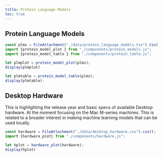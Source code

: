 ```yaml
---
title: Protein Language Models
toc: true
---
```


 <!-- Todo: move this to a proper import -->
<link rel="stylesheet" href="https://cdn.jsdelivr.net/gh/jpswalsh/academicons@1/css/academicons.min.css">
<link rel="stylesheet" href="https://cdnjs.cloudflare.com/ajax/libs/font-awesome/4.7.0/css/font-awesome.min.css">
</head>


## Protein Language Models

```js
const plms = FileAttachment("./data/protein_language_models.tsv").tsv();
import {protein_model_plot } from "./components/protein_models.js";
import {protein_model_table } from "./components/protein_table.js";

```

```js
let plmplot = protein_model_plot(plms);
display(plmplot)
```

```js
let plmtable = protein_model_table(plms);
display(plmtable);

```



## Desktop Hardware

This is highlighting the release year and basic specs of available Desktop hardware. At the moment focusing on the Mac M-series machines. This is related
to a broader interest in making machine learning models that can be used locally.

```js
const hardware = FileAttachment("./data/desktop_hardware.csv").csv();
import {hardware_plot} from "./components/hardware.js";
```

```js
let hplot = hardware_plot(hardware);
display(hplot)
```
